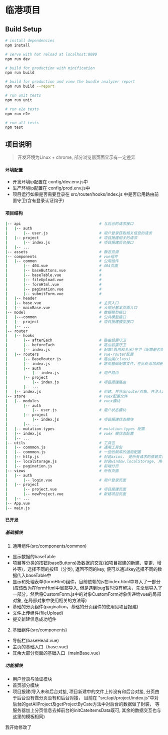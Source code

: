 临港项目
===================

## Build Setup

``` bash
# install dependencies
npm install

# serve with hot reload at localhost:8080
npm run dev

# build for production with minification
npm run build

# build for production and view the bundle analyzer report
npm run build --report

# run unit tests
npm run unit

# run e2e tests
npm run e2e

# run all tests
npm test
```

## 项目说明
> 开发环境为Linux + chrome, 部分浏览器页面显示有一定差异
#### 环境配置
* 开发环境ip配置在 config/dev.env.js中
* 生产环境ip配置在 config/prod.env.js中
* 项目运行如果是否需要登录在 src/router/hooks/index.js 中是否启用路由前置守卫(含有登录认证钩子)

#### 项目结构
```bash
|-- api                                   # 与后台的请求接口
|   |-- auth 
|       |-- user.js                       # 用户登录获取相关信息的请求
|   |-- project                           # 项目报建相关的请求
|       |-- index.js                      # 项目报建后台接口
|   |-- ...
|-- assets                                # 静态资源
|-- components                            # vue组件
|   |-- common                            # 公用组件
|       |-- 404.vue                       # 404页面
|       |-- baseButtons.vue               #
|       |-- baseTable.vue                 #
|       |-- fileUpload.vue                #
|       |-- formHtml.vue                  #
|       |-- pagination.vue                #
|       |-- submitForm.vue                #
|   |-- header
|   |-- base.vue                          # 主页入口
|   |-- mainBase.vue                      # 大部分基本页面入口
|-- model                                 # 数据模型接口
|   |---common                            # 公共模型接口
|   |-- project                           # 项目报建模型接口
|   |-- ...
|-- router
|   |-- hooks
|       |-- afterEach                     # 路由后置守卫
|       |-- beforeEach                    # 路由前置守卫
|       |-- index.js                      # 配置(启用和关闭)守卫（配置是否需要登录等）
|   |-- routers                           # vue-router配置
|       |-- BaseRouter.js                 # 路由类(class)
|       |-- index.js                      # 路由基础配置文件，在此处添加和删除路由等
|       |-- auth
|           |-- index.js                  # 用户路由
|       |-- project
|           |-- index.js                  # 项目报建路由
|       |-- ...
|   |-- index.js                          # 创建、并导出router对象，并注入路由配置文件   
|-- store                                 # vuex配置文件
|   |-- modules                           # vuex模块
|       |-- auth
|           |-- user.js                   # 用户状态模块
|       |-- project
|           |-- index.js                  # 项目报建状态模块
|       |-- ...
|   |-- mutation-types                    # mutation-types 配置
|   |-- index.js                          # vuex 根状态配置
|   |-- ...
|-- utils                                 # 工具包
|   |-- commmon.js                        # 通用工具包
|   |-- commmon.js                        # 一些依赖库的通用配置
|   |-- http.js                           # 封装axios， 是所有请求的依赖文件
|   |-- localStorage.js                   # 封装window.localStorage, 用于在浏览器存储数据
|   |-- pagination.js                     # 前端分页
|-- views                                 # 所有页面
|   |-- auth
|       |-- login.vue                     # 用户登录页面
|   |-- project
|       |-- project.vue                   # 项目报建页面
|       |-- newProject.vue                # 新建项目页面
|   |-- ...
|-- App.vue
|-- main.js

```
#### 已开发
##### 基础模块
1. 通用组件(src/components/common)
* 显示数据的baseTable
* 项目等分类的按钮(baseButtons)及数据的交互(如项目报建的新建、变更、增补等)，选择不同的按钮（分类), 
返回不同的key, 便可以通过key选择不同的数据传入baseTable中
* 显示和处理表单(formHtml)组件，目前依赖的js在index.html中导入了一部分(应该改为在formHtml中局部导入, 
但是遇到bug暂时没有解决，先全局导入了一部分，然后将CustomForm.js中的对象CustomForm对象传递给vue的局部对象, 
在局部对象中使用相关的方法等)
* 基础的分页组件(pagination，基础的分页组件的使用见项目报建)
* 文件上传组件(fileUpload)
* 提交新建信息成功组件
2. 基础组件(src/components)
* 导航栏(baseHead.vue)
* 主页的基础入口（base.vue)
* 其余大部分页面的基础入口（mainBase.vue)

##### 功能模块
* 用户登录与验证模块
* 首页部分模块
* 项目报建(导入未和后台对接, 项目新建中的文件上传没有和后台对接, 分页由于后台没有做分页没有和后台对接，
目前在 "src/api/project/index.js"中对后台的getAllProject及getProjectByCate方法中对后台的数据做了封装，
 等服务器加上分页信息去掉前台的initCateItemsData既可, 其余的数据交互也与这里的模板相同)



我开始修改了